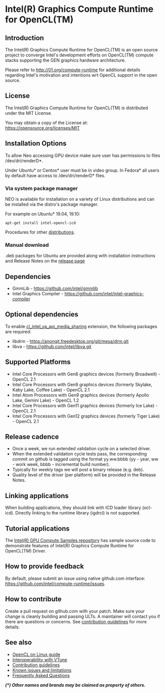 # Intel(R) Graphics Compute Runtime for OpenCL(TM)

## Introduction

The Intel(R) Graphics Compute Runtime for OpenCL(TM) is an open source project to
converge Intel's development efforts on OpenCL(TM) compute stacks supporting the
GEN graphics hardware architecture.

Please refer to http://01.org/compute-runtime for additional details regarding Intel's
motivation and intentions wrt OpenCL support in the open source.

## License

The Intel(R) Graphics Compute Runtime for OpenCL(TM) is distributed under the MIT License.

You may obtain a copy of the License at: https://opensource.org/licenses/MIT

## Installation Options

To allow Neo accessing GPU device make sure user has permissions to files /dev/dri/renderD*.

Under Ubuntu* or Centos* user must be in video group. In Fedora* all users by default have access to /dev/dri/renderD* files.

### Via system package manager

NEO is available for installation on a variety of Linux distributions and can be installed via the distro's package manager. 

For example on Ubuntu* 19.04, 19.10:

```
apt-get install intel-opencl-icd
```

Procedures for other [distributions](https://github.com/intel/compute-runtime/blob/master/documentation/DISTRIBUTIONS.md).

### Manual download

.deb packages for Ubuntu are provided along with installation instructions and Release Notes on the [release page](https://github.com/intel/compute-runtime/releases)

## Dependencies

* GmmLib - https://github.com/intel/gmmlib
* Intel Graphics Compiler - https://github.com/intel/intel-graphics-compiler

## Optional dependencies

To enable [cl_intel_va_api_media_sharing](https://www.khronos.org/registry/OpenCL/extensions/intel/cl_intel_va_api_media_sharing.txt) extension,
the following packages are required:

* libdrm - https://anongit.freedesktop.org/git/mesa/drm.git
* libva - https://github.com/intel/libva.git

## Supported Platforms

* Intel Core Processors with Gen8 graphics devices (formerly Broadwell) - OpenCL 2.1
* Intel Core Processors with Gen9 graphics devices (formerly Skylake, Kaby Lake, Coffee Lake) - OpenCL 2.1
* Intel Atom Processors with Gen9 graphics devices (formerly Apollo Lake, Gemini Lake) - OpenCL 1.2
* Intel Core Processors with Gen11 graphics devices (formerly Ice Lake) - OpenCL 2.1
* Intel Core Processors with Gen12 graphics devices (formerly Tiger Lake) - OpenCL 2.1

## Release cadence

* Once a week, we run extended validation cycle on a selected driver.
* When the extended validation cycle tests pass, the corresponding commit on github is tagged using the format yy.ww.bbbb 
(yy - year, ww - work week, bbbb - incremental build number).
* Typically for weekly tags we will post a binary release (e.g. deb).
* Quality level of the driver (per platform) will be provided in the Release Notes.

## Linking applications

When building applications, they should link with ICD loader library (ocl-icd).
Directly linking to the runtime library (igdrcl) is not supported.

## Tutorial applications

The [Intel(R) GPU Compute Samples repository](https://github.com/intel/compute-samples/blob/master/compute_samples/applications/usm_hello_world/README.md) 
has sample source code to demonstrate features of Intel(R) Graphics Compute Runtime for OpenCL(TM) Driver.

## How to provide feedback

By default, please submit an issue using native github.com interface: https://github.com/intel/compute-runtime/issues.

## How to contribute

Create a pull request on github.com with your patch. Make sure your change is cleanly building and passing ULTs.
A maintainer will contact you if there are questions or concerns.
See [contribution guidelines](https://github.com/intel/compute-runtime/blob/master/documentation/CONTRIBUTING.md) for more details.

## See also

* [OpenCL on Linux guide](https://github.com/bashbaug/OpenCLPapers/blob/markdown/OpenCLOnLinux.md)
* [Interoperability with VTune](https://github.com/intel/compute-runtime/blob/master/opencl/doc/VTUNE.md)
* [Contribution guidelines](https://github.com/intel/compute-runtime/blob/master/documentation/CONTRIBUTING.md)
* [Known issues and limitations](https://github.com/intel/compute-runtime/blob/master/opencl/doc/LIMITATIONS.md)
* [Frequently Asked Questions](https://github.com/intel/compute-runtime/blob/master/FAQ.md)

___(*) Other names and brands may be claimed as property of others.___
